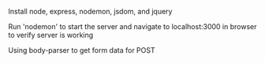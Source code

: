 Install node, express, nodemon, jsdom, and jquery

Run 'nodemon' to start the server and navigate to localhost:3000 in browser to verify server is working

Using body-parser to get form data for POST